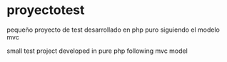 # proyectotest
pequeño proyecto de test desarrollado en php puro siguiendo el modelo mvc

small test project developed in pure php following mvc model
